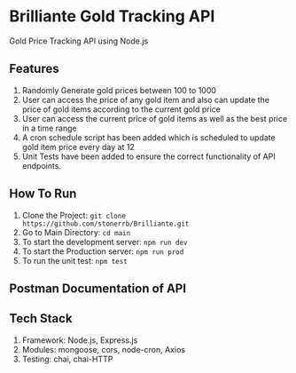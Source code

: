 # Brilliante Gold Tracking API
 Gold Price Tracking API using Node.js
## Features
 1. Randomly Generate gold prices between 100 to 1000
 2. User can access the price of any gold item and also can update the price of gold items according to the current gold price
 3. User can access the current price of gold items as well as the best price in a time range
 4. A cron schedule script has been added which is scheduled to update gold item price every day at 12
 5. Unit Tests have been added to ensure the correct functionality of API endpoints.

## How To Run
 1. Clone the Project: ```git clone https://github.com/stonerrb/Brilliante.git```
 2. Go to Main Directory: ```cd main ```
 3. To start the development server: ```npm run dev```
 4. To start the Production server: ```npm run prod```
 5. To run the unit test: ```npm test```

## Postman Documentation of API

## Tech Stack
 1. Framework: Node.js, Express.js
 2. Modules: mongoose, cors, node-cron, Axios
 3. Testing: chai, chai-HTTP
